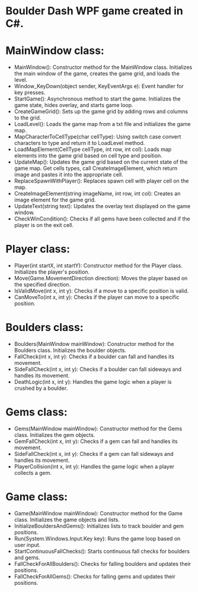 # Boulder Dash WPF game created in C#.

# MainWindow class:
- MainWindow(): Constructor method for the MainWindow class. Initializes the main window of the game, creates the game grid, and loads the level.
- Window_KeyDown(object sender, KeyEventArgs e): Event handler for key presses.
- StartGame(): Asynchronous method to start the game. Initializes the game state, hides overlay, and starts game loop.
- CreateGameGrid(): Sets up the game grid by adding rows and columns to the grid.
- LoadLevel(): Loads the game map from a txt file and initializes the game map.
- MapCharacterToCellType(char cellType): Using switch case convert characters to type and return it to LoadLevel method.
- LoadMapElement(CellType cellType, int row, int col): Loads map elements into the game grid based on cell type and position.
- UpdateMap(): Updates the game grid based on the current state of the game map. Get cells types, call CreateImageElement, which return image and pastes it into the appropriate cell.
- ReplaceSpawnWithPlayer(): Replaces spawn cell with player cell on the map.
- CreateImageElement(string imageName, int row, int col): Creates an image element for the game grid.
- UpdateText(string text): Updates the overlay text displayed on the game window.
- CheckWinCondition():  Checks if all gems have been collected and if the player is on the exit cell.

# Player class:
- Player(int startX, int startY): Constructor method for the Player class. Initializes the player's position.
- Move(Game.MovementDirection direction): Moves the player based on the specified direction.
- IsValidMove(int x, int y): Checks if a move to a specific position is valid.
- CanMoveTo(int x, int y): Checks if the player can move to a specific position.

# Boulders class:
- Boulders(MainWindow mainWindow): Constructor method for the Boulders class. Initializes the boulder objects.
- FallCheck(int x, int y): Checks if a boulder can fall and handles its movement.
- SideFallCheck(int x, int y): Checks if a boulder can fall sideways and handles its movement.
- DeathLogic(int x, int y): Handles the game logic when a player is crushed by a boulder.

# Gems class:
- Gems(MainWindow mainWindow): Constructor method for the Gems class. Initializes the gem objects.
- GemFallCheck(int x, int y): Checks if a gem can fall and handles its movement.
- SideFallCheck(int x, int y): Checks if a gem can fall sideways and handles its movement.
- PlayerCollision(int x, int y): Handles the game logic when a player collects a gem.

# Game class:
- Game(MainWindow mainWindow): Constructor method for the Game class. Initializes the game objects and lists.
- InitializeBouldersAndGems(): Initializes lists to track boulder and gem positions.
- Run(System.Windows.Input.Key key): Runs the game loop based on user input.
- StartContinuousFallChecks(): Starts continuous fall checks for boulders and gems.
- FallCheckForAllBoulders(): Checks for falling boulders and updates their positions.
- FallCheckForAllGems(): Checks for falling gems and updates their positions.
